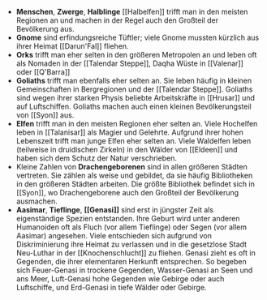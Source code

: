 
- **Menschen**, **Zwerge**, **Halblinge** [[Halbelfen]] trifft man in den meisten Regionen an und machen in der Regel auch den Großteil der Bevölkerung aus.
- **Gnome** sind erfindungsreiche Tüftler; viele Gnome mussten kürzlich aus ihrer Heimat [[Darun'Fal]] fliehen.
- **Orks** trifft man eher selten in den größeren Metropolen an und leben oft als Nomaden in der [[Talendar Steppe]], Daqha Wüste in [[Valenar]] oder [[Q'Barra]]
- **Goliaths** trifft man ebenfalls eher selten an. Sie leben häufig in kleinen Gemeinschaften in Bergregionen und der [[Talendar Steppe]]. Goliaths sind wegen ihrer starken Physis beliebte Arbeitskräfte in [[Hrusar]] und auf Luftschiffen. Goliaths machen auch einen kleinen Bevölkerungsteil von [[Syon]] aus.
- **Elfen** trifft man in den meisten Regionen eher selten an. Viele Hochelfen leben in [[Talanisar]] als Magier und Gelehrte. Aufgrund ihrer hohen Lebenszeit trifft man junge Elfen eher selten an. Viele Waldelfen leben (teilweise in druidischen Zirkeln) in den Wälder von [[Eldeen]] und haben sich dem Schutz der Natur verschrieben.
- Kleine Zahlen von **Drachengeborenen** sind in allen größeren Städten vertreten. Sie zählen als weise und gebildet, da sie häufig Bibliotheken in den größeren Städten arbeiten. Die größte Bibliothek befindet sich in [[Syon]], wo Drachengeborene auch den Großteil der Bevölkerung ausmachen.
- **Aasimar**, **Tieflinge**, **[[Genasi]]** sind erst in jüngster Zeit als eigenständige Spezien entstanden. Ihre Geburt wird unter anderen Humanoiden oft als Fluch (vor allem Tieflinge) oder Segen (vor allem Aasimar) angesehen. Viele entschieden sich aufgrund von Diskriminierung ihre Heimat zu verlassen und in die gesetzlose Stadt Neu-Luthar in der [[Knochenschlucht]] zu fliehen. Genasi zieht es oft in Gegenden, die ihrer elementaren Herkunft entsprechen. So begeben sich Feuer-Genasi in trockene Gegenden, Wasser-Genasi an Seen und ans Meer, Luft-Genasi hohe Gegenden wie Gebirge oder auch Luftschiffe, und Erd-Genasi in tiefe Wälder oder Gebirge.


